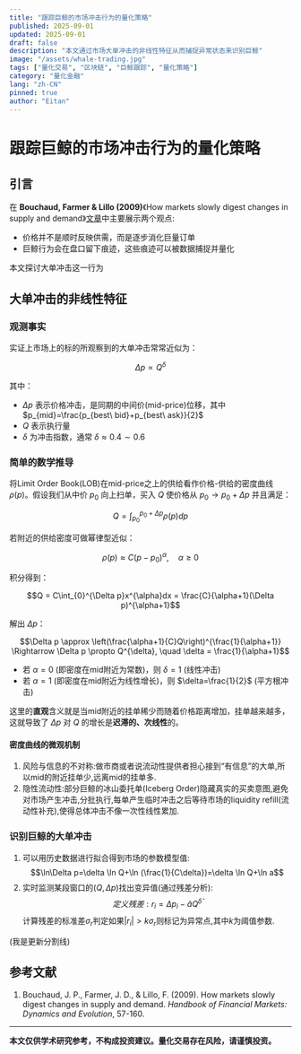 ```yaml
---
title: "跟踪巨鲸的市场冲击行为的量化策略"
published: 2025-09-01
updated: 2025-09-01
draft: false
description: "本文通过市场大单冲击的非线性特征从而捕捉异常状态来识别巨鲸"
image: "/assets/whale-trading.jpg"
tags: ["量化交易", "区块链", "巨鲸跟踪", "量化策略"]
category: "量化金融"
lang: "zh-CN"
pinned: true
author: "Eitan"
---
```


# 跟踪巨鲸的市场冲击行为的量化策略

## 引言

在 **Bouchaud, Farmer & Lillo (2009)**《How markets slowly digest changes in supply and demand》[文章](https://www.inet.ox.ac.uk/publications/how-markets-slowly-digest-changes-in-supply-and-demand?utm_source=chatgpt.com)中主要展示两个观点:

- 价格并不是顺时反映供需，而是逐步消化巨量订单
- 巨鲸行为会在盘口留下痕迹，这些痕迹可以被数据捕捉并量化

本文探讨大单冲击这一行为

## 大单冲击的非线性特征

### 观测事实

实证上市场上的标的所观察到的大单冲击常常近似为：

$$\Delta p \propto Q^{\delta}$$

其中：
- $\Delta p$ 表示价格冲击，是同期的中间价(mid-price)位移，其中 $p_{mid}=\frac{p_{best\ bid}+p_{best\ ask}}{2}$
- $Q$ 表示执行量
- $\delta$ 为冲击指数，通常 $\delta \approx 0.4\sim 0.6$

### 简单的数学推导

将Limit Order Book(LOB)在mid-price之上的供给看作价格-供给的密度曲线 $\rho(p)$。假设我们从中价 $p_{0}$ 向上扫单，买入 $Q$ 使价格从 $p_{0} \rightarrow p_{0}+\Delta p$ 并且满足：

$$Q = \int_{p_{0}}^{p_{0}+\Delta p}\rho(p)dp$$

若附近的供给密度可做幂律型近似：

$$\rho(p) \approx C(p-p_{0})^{\alpha}, \quad \alpha \geq 0$$

积分得到：

$$Q = C\int_{0}^{\Delta p}x^{\alpha}dx = \frac{C}{\alpha+1}(\Delta p)^{\alpha+1}$$

解出 $\Delta p$：

$$\Delta p \approx \left(\frac{\alpha+1}{C}Q\right)^{\frac{1}{\alpha+1}} \Rightarrow \Delta p \propto Q^{\delta}, \quad \delta = \frac{1}{\alpha+1}$$

- 若 $\alpha=0$ (即密度在mid附近为常数)，则 $\delta=1$ (线性冲击)
- 若 $\alpha=1$ (即密度在mid附近为线性增长)，则 $\delta=\frac{1}{2}$ (平方根冲击)

这里的**直观**含义就是当mid附近的挂单稀少而随着价格距离增加，挂单越来越多，这就导致了 $\Delta p$ 对 $Q$ 的增长是**迟滞的、次线性**的。
#### 密度曲线的微观机制
1. 风险与信息的不对称:做市商或者说流动性提供者担心接到“有信息”的大单,所以mid的附近挂单少,远离mid的挂单多.
2. 隐性流动性:部分巨鲸的冰山委托单(Iceberg Order)隐藏真实的买卖意图,避免对市场产生冲击,分批执行,每单产生临时冲击之后等待市场的liquidity refill(流动性补充),使得总体冲击不像一次性线性累加.
### 识别巨鲸的大单冲击
1. 可以用历史数据进行拟合得到市场的参数模型值:$$\ln\Delta p=\delta \ln Q+\ln (\frac{1}{C\delta})=\delta \ln Q+\ln a$$
2. 实时监测某段窗口的$(Q,\Delta p)$找出变异值(通过残差分析):$$定义残差:r_{i}=\Delta p_{i}-\hat{a}Q^{\hat{\delta}}$$计算残差的标准差$\sigma _{r}$判定如果$|r_{i}|>k\sigma _{r}$则标记为异常点,其中$k$为阈值参数.

(我是更新分割线)
## 参考文献

1. Bouchaud, J. P., Farmer, J. D., & Lillo, F. (2009). How markets slowly digest changes in supply and demand. *Handbook of Financial Markets: Dynamics and Evolution*, 57-160.

---

**本文仅供学术研究参考，不构成投资建议。量化交易存在风险，请谨慎投资。**

